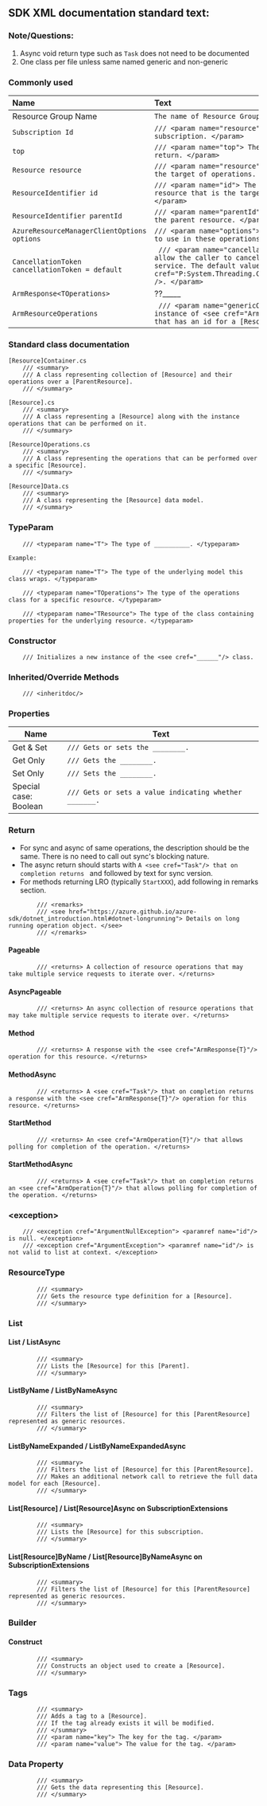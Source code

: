 ## SDK XML documentation standard text:
### Note/Questions:
1. Async void return type such as `Task` does not need to be documented
2. One class per file unless same named generic and non-generic



### Commonly used

| Name       | Text     |
| :------------- | :----------- |
| Resource Group Name | `The name of Resource Group.` |
| `Subscription Id` | `/// <param name="resource"> The id of the Azure subscription. </param>` |
| `top` | `/// <param name="top"> The number of results to return. </param>` |
| `Resource resource` | `/// <param name="resource"> The resource that is the target of operations. </param>` |
| `ResourceIdentifier id` | `/// <param name="id"> The identifier of the resource that is the target of operations. </param>`|
| `ResourceIdentifier parentId` | `/// <param name="parentId"> The resource Id of the parent resource. </param>` |
| `AzureResourceManagerClientOptions options` | `/// <param name="options"> The client parameters to use in these operations. </param>` |
| `CancellationToken cancellationToken = default` | ``` /// <param name="cancellationToken"> A token to allow the caller to cancel the call to the service. The default value is <see cref="P:System.Threading.CancellationToken.None" />. </param>``` |
| `ArmResponse<TOperations>` | ??_____ |
| `ArmResourceOperations` | ``` /// <param name="genericOperations"> An instance of <see cref="ArmResourceOperations"/> that has an id for a [Resource]. </param>``` |

### Standard class documentation

```
[Resource]Container.cs
    /// <summary>
    /// A class representing collection of [Resource] and their operations over a [ParentResource].
    /// </summary>

[Resource].cs
    /// <summary>
    /// A class representing a [Resource] along with the instance operations that can be performed on it.
    /// </summary>

[Resource]Operations.cs
    /// <summary>
    /// A class representing the operations that can be performed over a specific [Resource].
    /// </summary>

[Resource]Data.cs
    /// <summary>
    /// A class representing the [Resource] data model.
    /// </summary>
```

### TypeParam

```
    /// <typeparam name="T"> The type of __________. </typeparam>	

Example:

    /// <typeparam name="T"> The type of the underlying model this class wraps. </typeparam>  

    /// <typeparam name="TOperations"> The type of the operations class for a specific resource. </typeparam>

    /// <typeparam name="TResource"> The type of the class containing properties for the underlying resource. </typeparam>
```

### Constructor
```
    /// Initializes a new instance of the <see cref="______"/> class.	
```

### Inherited/Override Methods
```
    /// <inheritdoc/>
```

### Properties

| Name       | Text                      |
| - | - |
|Get & Set | `/// Gets or sets the ________.` |
|Get Only | `/// Gets the ________.`|
|Set Only | `/// Sets the ________.`|
|Special case:<br>Boolean  | `/// Gets or sets a value indicating whether _______.`|

### Return

* For sync and async of same operations, the description should be the same. There is no need to call out sync's blocking nature.
* The async return should starts with `A <see cref="Task"/> that on completion returns ` and followed by text for sync version.
* For methods returning LRO (typically `StartXXX`), add following in remarks section.

```
        /// <remarks>
        /// <see href="https://azure.github.io/azure-sdk/dotnet_introduction.html#dotnet-longrunning"> Details on long running operation object. </see>
        /// </remarks>
```

#### Pageable

```
        /// <returns> A collection of resource operations that may take multiple service requests to iterate over. </returns>
```

#### AsyncPageable

```
        /// <returns> An async collection of resource operations that may take multiple service requests to iterate over. </returns>
```

#### Method

```
        /// <returns> A response with the <see cref="ArmResponse{T}"/> operation for this resource. </returns>
```

#### MethodAsync

```
        /// <returns> A <see cref="Task"/> that on completion returns a response with the <see cref="ArmResponse{T}"/> operation for this resource. </returns>
```

#### StartMethod

```
        /// <returns> An <see cref="ArmOperation{T}"/> that allows polling for completion of the operation. </returns>
```

#### StartMethodAsync

```
        /// <returns> A <see cref="Task"/> that on completion returns an <see cref="ArmOperation{T}"/> that allows polling for completion of the operation. </returns>
```

### \<exception>

```
    /// <exception cref="ArgumentNullException"> <paramref name="id"/> is null. </exception>
    /// <exception cref="ArgumentException"> <paramref name="id"/> is not valid to list at context. </exception>
```

### ResourceType

```
        /// <summary>
        /// Gets the resource type definition for a [Resource].
        /// </summary>
```

### List

#### List / ListAsync

```
        /// <summary>
        /// Lists the [Resource] for this [Parent].
        /// </summary>
```

#### ListByName / ListByNameAsync

```
        /// <summary>
        /// Filters the list of [Resource] for this [ParentResource] represented as generic resources.
        /// </summary>
```

#### ListByNameExpanded / ListByNameExpandedAsync

```
        /// <summary>
        /// Filters the list of [Resource] for this [ParentResource].
        /// Makes an additional network call to retrieve the full data model for each [Resource].
        /// </summary>
```

#### List[Resource] / List[Resource]Async on SubscriptionExtensions

```
        /// <summary>
        /// Lists the [Resource] for this subscription.
        /// </summary>
```

#### List[Resource]ByName / List[Resource]ByNameAsync on SubscriptionExtensions

```
        /// <summary>
        /// Filters the list of [Resource] for this [ParentResource] represented as generic resources.
        /// </summary>
```

### Builder

#### Construct

```
        /// <summary>
        /// Constructs an object used to create a [Resource].
        /// </summary>
```

### Tags

```
        /// <summary>
        /// Adds a tag to a [Resource].
        /// If the tag already exists it will be modified.
        /// </summary>
        /// <param name="key"> The key for the tag. </param>
        /// <param name="value"> The value for the tag. </param>
```

### Data Property

```
        /// <summary>
        /// Gets the data representing this [Resource].
        /// </summary>
```

